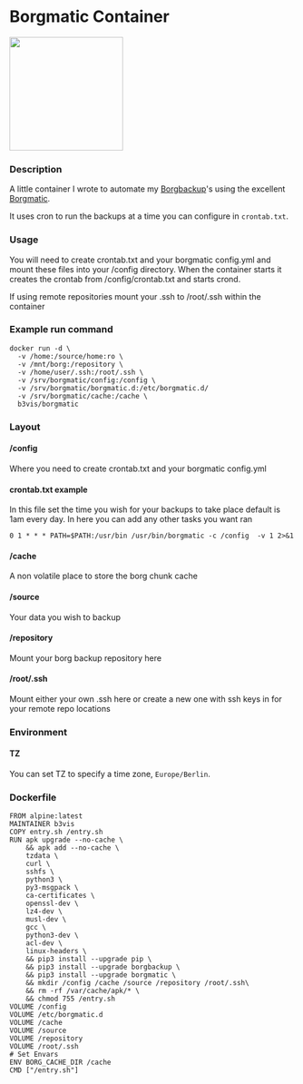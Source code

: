 # Borgmatic Container
<img src="https://camo.githubusercontent.com/24287203ea7c7906b72341780f067ad44408ff99/68747470733a2f2f63646e2e7261776769742e636f6d2f77697474656e2f626f72676d617469632f6d61737465722f7374617469632f626f72676d617469632e737667" width="200" height="200" />

### Description

A little container I wrote to automate my [Borgbackup](https://github.com/borgbackup)'s using the excellent [Borgmatic](https://github.com/witten/borgmatic).

It uses cron to run the backups at a time you can configure in `crontab.txt`.

### Usage

You will need to create crontab.txt and your borgmatic config.yml and mount these files into your /config directory. When the container starts it creates the crontab from /config/crontab.txt and starts crond.

If using remote repositories mount your .ssh to /root/.ssh within the container

### Example run command
```
docker run -d \
  -v /home:/source/home:ro \
  -v /mnt/borg:/repository \
  -v /home/user/.ssh:/root/.ssh \
  -v /srv/borgmatic/config:/config \
  -v /srv/borgmatic/borgmatic.d:/etc/borgmatic.d/
  -v /srv/borgmatic/cache:/cache \
  b3vis/borgmatic
```

### Layout

#### /config
Where you need to create crontab.txt and your borgmatic config.yml

#### crontab.txt example
In this file set the time you wish for your backups to take place default is 1am every day. In here you can add any other tasks you want ran
```
0 1 * * * PATH=$PATH:/usr/bin /usr/bin/borgmatic -c /config  -v 1 2>&1
```
#### /cache
A non volatile place to store the borg chunk cache
#### /source
Your data you wish to backup
#### /repository
Mount your borg backup repository here
#### /root/.ssh
Mount either your own .ssh here or create a new one with ssh keys in for your remote repo locations

### Environment

#### TZ
You can set TZ to specify a time zone, `Europe/Berlin`.

### Dockerfile
```
FROM alpine:latest
MAINTAINER b3vis
COPY entry.sh /entry.sh
RUN apk upgrade --no-cache \
    && apk add --no-cache \
    tzdata \
    curl \
    sshfs \
    python3 \
    py3-msgpack \
    ca-certificates \
    openssl-dev \
    lz4-dev \
    musl-dev \
    gcc \
    python3-dev \
    acl-dev \
    linux-headers \
    && pip3 install --upgrade pip \
    && pip3 install --upgrade borgbackup \
    && pip3 install --upgrade borgmatic \
    && mkdir /config /cache /source /repository /root/.ssh\
    && rm -rf /var/cache/apk/* \
    && chmod 755 /entry.sh
VOLUME /config
VOLUME /etc/borgmatic.d
VOLUME /cache
VOLUME /source
VOLUME /repository
VOLUME /root/.ssh
# Set Envars
ENV BORG_CACHE_DIR /cache
CMD ["/entry.sh"]

```
